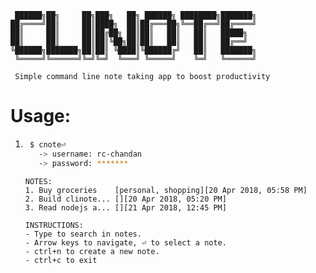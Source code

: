 ```
 ██████╗██╗     ██╗███╗   ██╗ ██████╗ ████████╗███████╗
██╔════╝██║     ██║████╗  ██║██╔═══██╗╚══██╔══╝██╔════╝
██║     ██║     ██║██╔██╗ ██║██║   ██║   ██║   █████╗  
██║     ██║     ██║██║╚██╗██║██║   ██║   ██║   ██╔══╝  
╚██████╗███████╗██║██║ ╚████║╚██████╔╝   ██║   ███████╗
 ╚═════╝╚══════╝╚═╝╚═╝  ╚═══╝ ╚═════╝    ╚═╝   ╚══════╝

 Simple command line note taking app to boost productivity
```

# Usage:

1.  ```bash
     $ cnote⏎
       -> username: rc-chandan
       -> password: *******
    ```

    ```
    NOTES:
    1. Buy groceries    [personal, shopping][20 Apr 2018, 05:58 PM]
    2. Build clinote... [][20 Apr 2018, 05:20 PM]
    3. Read nodejs a... [][21 Apr 2018, 12:45 PM]

    INSTRUCTIONS:
    - Type to search in notes.
    - Arrow keys to navigate, ⏎ to select a note.
    - ctrl+n to create a new note.
    - ctrl+c to exit
    ```
